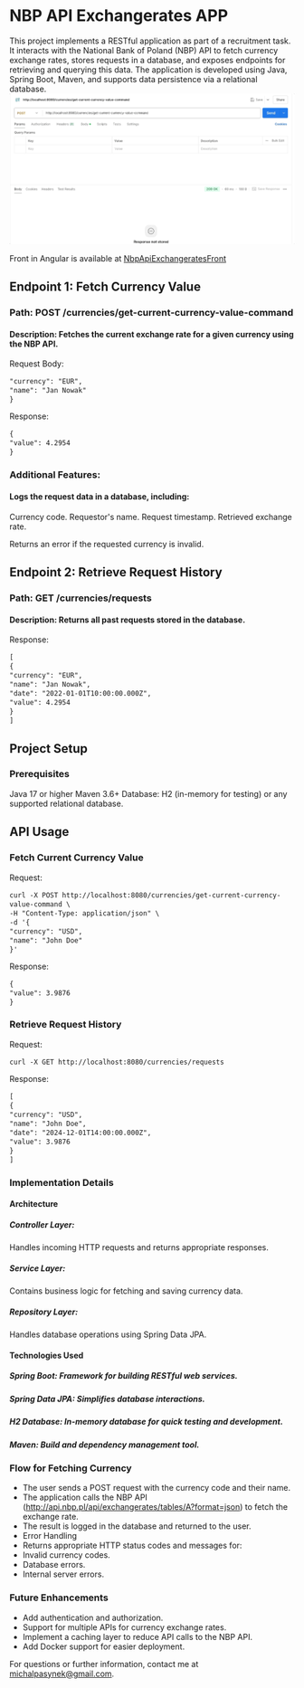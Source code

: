 # NBP API Exchangerates APP

This project implements a RESTful application as part of a recruitment task. It interacts with the National Bank of
Poland (NBP) API to fetch currency exchange rates, stores requests in a database, and exposes endpoints for retrieving
and querying this data. The application is developed using Java, Spring Boot, Maven, and supports data persistence via a
relational database.
![NBP API Exchangerates APP](https://raw.githubusercontent.com/terabajt/NbpApiExchangerates/refs/heads/main/media/NbpApiImage.gif)

Front in Angular is available at [NbpApiExchangeratesFront](https://github.com/terabajt/NbpApiExchangeratesFront)

## Endpoint 1: Fetch Currency Value

### Path: POST /currencies/get-current-currency-value-command

#### Description: Fetches the current exchange rate for a given currency using the NBP API.

Request Body:

```{
"currency": "EUR",
"name": "Jan Nowak"
}
```

Response:

```
{
"value": 4.2954
}
```

### Additional Features:

#### Logs the request data in a database, including:

Currency code.
Requestor's name.
Request timestamp.
Retrieved exchange rate.

Returns an error if the requested currency is invalid.

## Endpoint 2: Retrieve Request History

### Path: GET /currencies/requests

#### Description: Returns all past requests stored in the database.

Response:

```
[
{
"currency": "EUR",
"name": "Jan Nowak",
"date": "2022-01-01T10:00:00.000Z",
"value": 4.2954
}
]
```

## Project Setup

### Prerequisites

Java 17 or higher
Maven 3.6+
Database: H2 (in-memory for testing) or any supported relational database.

## API Usage

### Fetch Current Currency Value

Request:

```
curl -X POST http://localhost:8080/currencies/get-current-currency-value-command \
-H "Content-Type: application/json" \
-d '{
"currency": "USD",
"name": "John Doe"
}'
```

Response:

```
{
"value": 3.9876
}
```

### Retrieve Request History

Request:

```
curl -X GET http://localhost:8080/currencies/requests
```

Response:

```
[
{
"currency": "USD",
"name": "John Doe",
"date": "2024-12-01T14:00:00.000Z",
"value": 3.9876
}
]
```

### Implementation Details

#### Architecture

##### Controller Layer:

Handles incoming HTTP requests and returns appropriate responses.

##### Service Layer:

Contains business logic for fetching and saving currency data.

##### Repository Layer:

Handles database operations using Spring Data JPA.

#### Technologies Used

##### Spring Boot: Framework for building RESTful web services.

##### Spring Data JPA: Simplifies database interactions.

##### H2 Database: In-memory database for quick testing and development.

##### Maven: Build and dependency management tool.

### Flow for Fetching Currency

- The user sends a POST request with the currency code and their name.
- The application calls the NBP API (http://api.nbp.pl/api/exchangerates/tables/A?format=json) to fetch the exchange
  rate.
- The result is logged in the database and returned to the user.
- Error Handling
- Returns appropriate HTTP status codes and messages for:
- Invalid currency codes.
- Database errors.
- Internal server errors.

### Future Enhancements

- Add authentication and authorization.
- Support for multiple APIs for currency exchange rates.
- Implement a caching layer to reduce API calls to the NBP API.
- Add Docker support for easier deployment.

For questions or further information, contact me at michalpasynek@gmail.com.